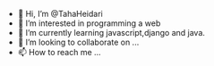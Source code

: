 - 👋 Hi, I’m @TahaHeidari
- 👀 I’m interested in programming a web
- 🌱 I’m currently learning javascript,django and java.
- 💞️ I’m looking to collaborate on ...
- 📫 How to reach me ...

<!---
TahaHeidari/TahaHeidari is a ✨ special ✨ repository because its `README.md` (this file) appears on your GitHub profile.
You can click the Preview link to take a look at your changes.
--->
